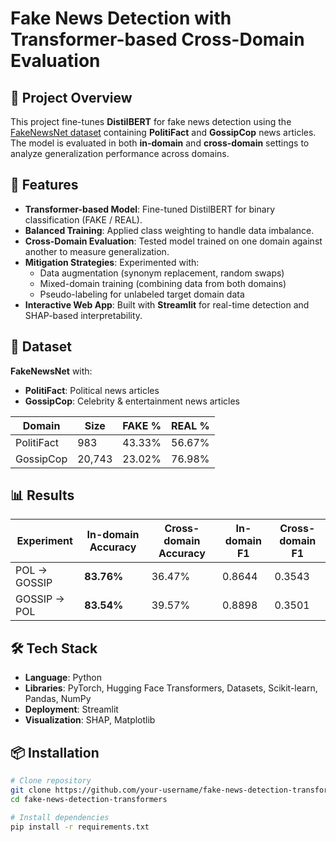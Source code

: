 # Fake News Detection with Transformer-based Cross-Domain Evaluation

## 📌 Project Overview
This project fine-tunes **DistilBERT** for fake news detection using the [FakeNewsNet dataset](https://github.com/KaiDMML/FakeNewsNet) containing **PolitiFact** and **GossipCop** news articles.  
The model is evaluated in both **in-domain** and **cross-domain** settings to analyze generalization performance across domains.

## 🚀 Features
- **Transformer-based Model**: Fine-tuned DistilBERT for binary classification (FAKE / REAL).
- **Balanced Training**: Applied class weighting to handle data imbalance.
- **Cross-Domain Evaluation**: Tested model trained on one domain against another to measure generalization.
- **Mitigation Strategies**: Experimented with:
  - Data augmentation (synonym replacement, random swaps)
  - Mixed-domain training (combining data from both domains)
  - Pseudo-labeling for unlabeled target domain data
- **Interactive Web App**: Built with **Streamlit** for real-time detection and SHAP-based interpretability.

## 📂 Dataset
**FakeNewsNet** with:
- **PolitiFact**: Political news articles
- **GossipCop**: Celebrity & entertainment news articles

| Domain       | Size    | FAKE % | REAL % |
|--------------|--------|--------|--------|
| PolitiFact   | 983    | 43.33% | 56.67% |
| GossipCop    | 20,743 | 23.02% | 76.98% |

## 📊 Results
| Experiment   | In-domain Accuracy | Cross-domain Accuracy | In-domain F1 | Cross-domain F1 |
|--------------|-------------------|-----------------------|--------------|-----------------|
| POL → GOSSIP | **83.76%**         | 36.47%                | 0.8644       | 0.3543          |
| GOSSIP → POL | **83.54%**         | 39.57%                | 0.8898       | 0.3501          |

## 🛠 Tech Stack
- **Language**: Python
- **Libraries**: PyTorch, Hugging Face Transformers, Datasets, Scikit-learn, Pandas, NumPy
- **Deployment**: Streamlit
- **Visualization**: SHAP, Matplotlib

## 📦 Installation
```bash
# Clone repository
git clone https://github.com/your-username/fake-news-detection-transformers.git
cd fake-news-detection-transformers

# Install dependencies
pip install -r requirements.txt
